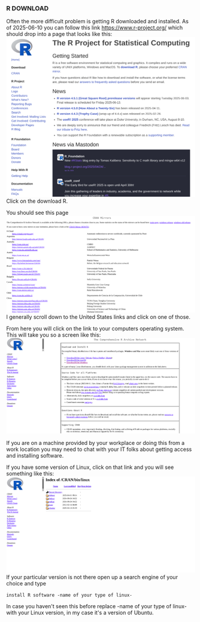 ### R DOWNLOAD

Often the more difficult problem is getting R downloaded and installed. As of 2025-06-10 you can follow this link 
https://www.r-project.org/ which should drop into a page that looks like this:
![](https://github.com/SEVLTER/data_workshops/blob/main/r_download_install/images/R%20landing%20page.png)
Click on the download R.

You should see this page
![](https://github.com/SEVLTER/data_workshops/blob/main/r_download_install/images/R%20download%20mirror%20page.png)
I generally scroll down to the United States links and click on one of those. 

From here you will click on the link to your computers operating system. This will take you so a screen like this:
![](https://github.com/SEVLTER/data_workshops/blob/main/r_download_install/images/R%20mirror%20home%20page.png)

If you are on a machine provided by your workplace or doing this from a work location you may need to chat with 
your IT folks about getting access and installing software. 

If you have some version of Linux, click on that link and you will see something like this:
![](https://github.com/SEVLTER/data_workshops/blob/main/r_download_install/images/R%20for%20Linux.png) 
If your particular version is not there open up a search engine of your choice and type 
```
install R software -name of your type of linux- 
```
In case you haven't seen this before replace -name of your type of linux- with your Linux version, in my case
it's a version of Ubuntu. 
